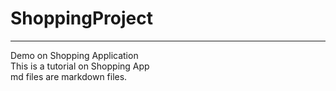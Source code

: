 # ShoppingProject
<hr>
Demo on Shopping Application<br>
This is a tutorial on Shopping App<br>
md files are markdown files. 
